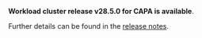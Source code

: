 **Workload cluster release v28.5.0 for CAPA is available**.

Further details can be found in the [release notes](https://docs.giantswarm.io/changes/workload-cluster-releases-capa/releases/aws-28.5.0).
